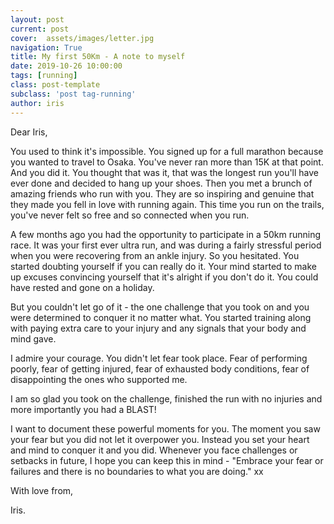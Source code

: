 ```yaml
---
layout: post
current: post
cover:  assets/images/letter.jpg
navigation: True
title: My first 50Km - A note to myself
date: 2019-10-26 10:00:00
tags: [running]
class: post-template
subclass: 'post tag-running'
author: iris
---
```


Dear Iris,

You used to think it's impossible. You signed up for a full marathon because you wanted to travel to Osaka. You've never ran more than 15K at that point. And you did it. You thought that was it, that was the longest run you'll have ever done and decided to hang up your shoes. Then you met a brunch of amazing friends who run with you. They are so inspiring and genuine that they made you fell in love with running again. This time you run on the trails, you've never felt so free and so connected when you run.

A few months ago you had the opportunity to participate in a 50km running race. It was your first ever ultra run, and was during a fairly stressful period when you were recovering from an ankle injury. So you hesitated. You started doubting yourself if you can really do it. Your mind started to make up excuses convincing yourself that it's alright if you don't do it. You could have rested and gone on a holiday.

But you couldn't let go of it - the one challenge that you took on and you were determined to conquer it no matter what. You started training along with paying extra care to your injury and any signals that your body and mind gave.

I admire your courage. You didn't let fear took place. Fear of performing poorly, fear of getting injured, fear of exhausted body conditions, fear of disappointing the ones who supported me.

I am so glad you took on the challenge, finished the run with no injuries and more importantly you had a BLAST!

I want to document these powerful moments for you. The moment you saw your fear but you did not let it overpower you. Instead you set your heart and mind to conquer it and you did. Whenever you face challenges or setbacks in future, I hope you can keep this in mind - "Embrace your fear or failures and there is no boundaries to what you are doing." xx

With love from,

Iris.
